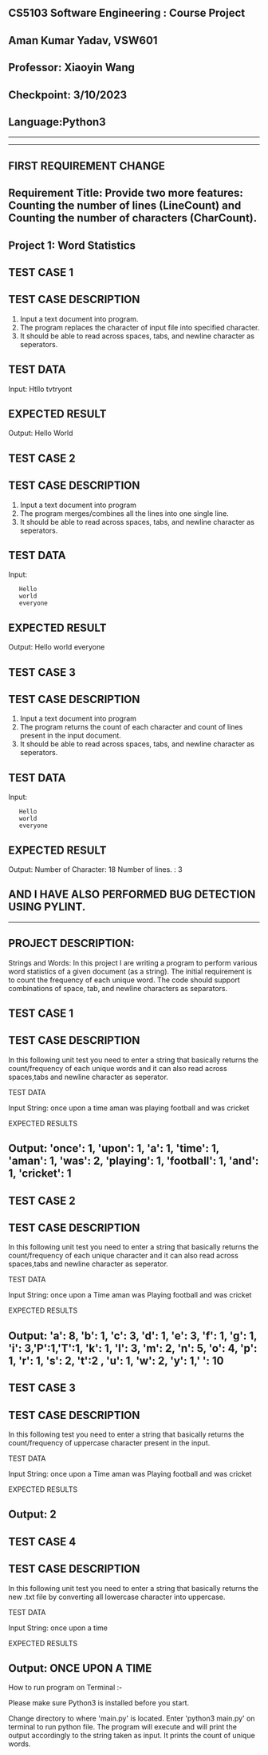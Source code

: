 CS5103 Software Engineering : Course Project
--------------------------------------------
Aman Kumar Yadav, VSW601
------------------------
Professor: Xiaoyin Wang
-----------------------
Checkpoint: 3/10/2023
----------------------
Language:Python3
-------------------------------------------------------------------------------------------------------

************************
-------------------------------------------------------------------------------------------------------
FIRST REQUIREMENT CHANGE
--------------------------------------------------------------------------------------------------------
Requirement Title: Provide two more features: Counting the number of lines (LineCount) and Counting the number of characters (CharCount).
-----------------------------------------------------------------------------------------------------------------------------------------
Project 1: Word Statistics
--------------------------



TEST CASE 1
-----------
TEST CASE DESCRIPTION
---------------------

1. Input a text document into program.
2. The program replaces the character of input file into specified character.
3. It should be able to read across spaces, tabs, and newline character as seperators.

TEST DATA
---------
Input: Htllo tvtryont

EXPECTED RESULT
---------------
Output: Hello World


TEST CASE 2
-----------
TEST CASE DESCRIPTION
---------------------

1. Input a text document into program
2. The program merges/combines all the lines into one single line.
3. It should be able to read across spaces, tabs, and newline character as seperators.

TEST DATA
---------
Input: 
       
       Hello
       world
       everyone

EXPECTED RESULT
---------------
Output: Hello world everyone


TEST CASE 3
-----------
TEST CASE DESCRIPTION
---------------------

1. Input a text document into program
2. The program returns the count of each character and count of lines present in the input document.
3. It should be able to read across spaces, tabs, and newline character as seperators.


TEST DATA
---------
Input: 

       Hello 
       world
       everyone

EXPECTED RESULT
---------------
Output: Number of Character: 18
        Number of lines.   : 3

AND I HAVE ALSO PERFORMED BUG DETECTION USING PYLINT.
------------------------------------------------------

******************************************************




PROJECT DESCRIPTION:
-------------------

Strings and Words: In this project I are writing a program to perform various word statistics of a given document (as a string). The initial requirement is to count the frequency of each unique word. The code should support combinations of space, tab, and newline characters as separators.



TEST CASE 1
-----------
TEST CASE DESCRIPTION
---------------------

In this following unit test you need to enter a string that basically returns the count/frequency of each unique words and it can also read across spaces,tabs and newline character as seperator.

TEST DATA

Input String: once upon a time aman was  playing football and was cricket

EXPECTED RESULTS

Output: 'once': 1, 'upon': 1, 'a': 1, 'time': 1, 'aman': 1, 'was': 2, 'playing': 1, 'football': 1, 'and': 1, 'cricket': 1
-------------------------------------------------------------------------------------------------------
TEST CASE 2
-----------
TEST CASE DESCRIPTION
---------------------


In this following unit test you need to enter a string that basically returns the count/frequency of each unique character and it can also read across spaces,tabs and newline character as seperator.

TEST DATA

Input String: once upon a Time aman was Playing football and was cricket

EXPECTED RESULTS

Output: 'a': 8, 'b': 1, 'c': 3, 'd': 1, 'e': 3, 'f': 1, 'g': 1, 'i': 3,'P':1,'T':1, 'k': 1, 'l': 3, 'm': 2, 'n': 5, 'o': 4, 'p': 1, 'r': 1, 's': 2, 't':2 , 'u': 1, 'w': 2, 'y': 1,' ': 10
-------------------------------------------------------------------------------------------------------
TEST CASE 3
-----------
TEST CASE DESCRIPTION
---------------------

In this following test you need to enter a string that basically returns the count/frequency of uppercase character present in the input.

TEST DATA

Input String: once upon a Time aman was Playing football and was cricket

EXPECTED RESULTS

Output: 2
-------------------------------------------------------------------------------------------------------
TEST CASE 4
-----------
TEST CASE DESCRIPTION
---------------------


In this following unit test you need to enter a string that basically returns the new .txt file by converting all lowercase character into uppercase.

TEST DATA

Input String: once upon a time 

EXPECTED RESULTS

Output: ONCE UPON A TIME 
--------------------------------------------------------------------------------------------------------
How to run program on Terminal :-

Please make sure Python3 is installed before you start.

Change directory to where 'main.py' is located. 
Enter 'python3 main.py' on terminal to run python file.
The program will execute and will print the output accordingly to the string taken as input. 
It prints the count of unique words.


